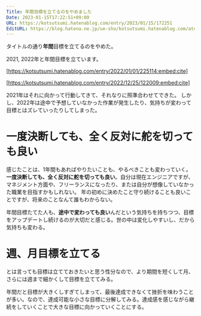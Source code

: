 ```yaml
---
Title: 年間目標を立てるのをやめました
Date: 2023-01-15T17:22:51+09:00
URL: https://kotsutsumi.hatenablog.com/entry/2023/01/15/172251
EditURL: https://blog.hatena.ne.jp/ue-sho/kotsutsumi.hatenablog.com/atom/entry/4207112889954477271
---
```


タイトルの通り**年間**目標を立てるのをやめた。

2021, 2022年と年間目標を立ています。

[https://kotsutsumi.hatenablog.com/entry/2022/01/01/225114:embed:cite]

[https://kotsutsumi.hatenablog.com/entry/2022/12/25/122009:embed:cite]

2021年はそれに向かって行動してきて、それなりに照準合わせてできた。
しかし、2022年は途中で予想していなかった作業が発生したり、気持ちが変わって目標とはズレていったりしてしまった。

# 一度決断しても、全く反対に舵を切っても良い

感じたことは、1年間もあればやりたいことも、やるべきことも変わっていく。
**一度決断しても、全く反対に舵を切っても良い**。自分は現在エンジニアですが、マネジメント方面や、フリーランスになったり、または自分が想像していなかった職業を目指すかもしれない。
年の初めに決めたこと守り続けることも良いことですが、将来のことなんて誰もわからない。

年間目標たてた人も、**途中で変わっても良い**んだという気持ちを持ちつつ、目標をアップデートし続けるのが大切だと感じる。世の中は変化しやすいし、だから気持ちも変わる。

# 週、月目標を立てる

とは言っても目標は立てておきたいと思う性分なので、より期間を短くして月、さらには週まで細かくして目標を立ててみる。

年間だと目標が大きくしすぎてしまって、最後達成できなくて挫折を味わうことが多い。なので、達成可能な小さな目標に分解してみる。達成感を感じながら継続をしていくことで大きな目標に向かっていくことにする。
